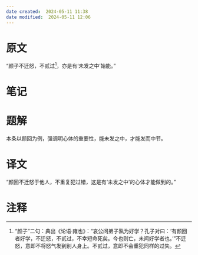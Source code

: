 ```yaml
---
date created:  2024-05-11 11:38
date modified:  2024-05-11 12:06
---
```

# 原文
“颜子不迁怒，不贰过[^1]，亦是有‘未发之中’始能。”
# 笔记

# 题解
本条以颜回为例，强调明心体的重要性，能未发之中，才能发而中节。


# 译文
“颜回不迁怒于他人，不重复犯过错，这是有‘未发之中’的心体才能做到的。”
# 注释

[^1]: “颜子”二句：典出《论语·雍也》：“哀公问弟子孰为好学？孔子对曰：‘有颜回者好学，不迁怒，不贰过，不幸短命死矣。今也则亡，未闻好学者也。’”不迁怒，意即不将怒气发到别人身上。不贰过，意即不会重犯同样的过失。